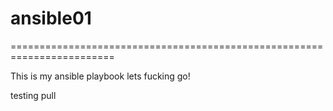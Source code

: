 # ansible01

========================================================================



This is my ansible playbook lets fucking go!


testing pull
